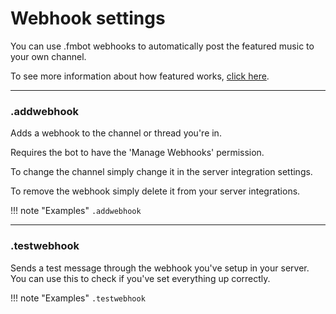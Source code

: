 # Webhook settings    

You can use .fmbot webhooks to automatically post the featured music to your own channel.

To see more information about how featured works, [click here](/commands/featured/).

---   

### .addwebhook

Adds a webhook to the channel or thread you're in.

Requires the bot to have the 'Manage Webhooks' permission.

To change the channel simply change it in the server integration settings.

To remove the webhook simply delete it from your server integrations.

!!! note "Examples"
    `.addwebhook`

    
---   

### .testwebhook

Sends a test message through the webhook you've setup in your server. You can use this to check if you've set everything up correctly.

!!! note "Examples"
    `.testwebhook`

